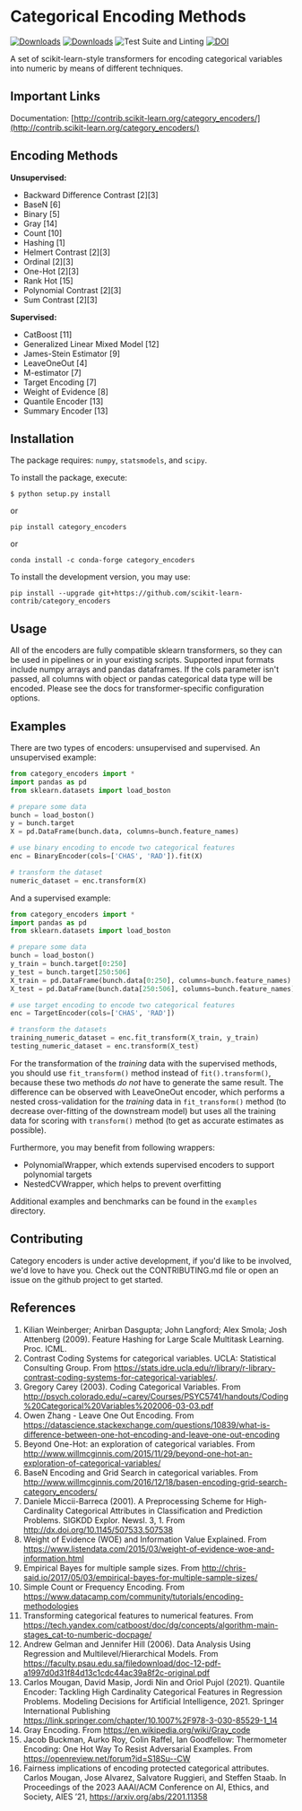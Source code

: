 Categorical Encoding Methods
============================

[![Downloads](https://pepy.tech/badge/category-encoders)](https://pepy.tech/project/category-encoders)
[![Downloads](https://pepy.tech/badge/category-encoders/month)](https://pepy.tech/project/category-encoders)
![Test Suite and Linting](https://github.com/scikit-learn-contrib/category_encoders/workflows/Test%20Suite%20and%20Linting/badge.svg)
[![DOI](https://zenodo.org/badge/47077067.svg)](https://zenodo.org/badge/latestdoi/47077067)

A set of scikit-learn-style transformers for encoding categorical 
variables into numeric by means of different techniques.

Important Links
---------------

Documentation: [http://contrib.scikit-learn.org/category_encoders/](http://contrib.scikit-learn.org/category_encoders/)

Encoding Methods
----------------
__Unsupervised:__
 * Backward Difference Contrast [2][3]
 * BaseN [6]
 * Binary [5]
 * Gray [14]
 * Count [10]
 * Hashing [1]
 * Helmert Contrast [2][3]
 * Ordinal [2][3]
 * One-Hot [2][3]
 * Rank Hot [15]
 * Polynomial Contrast [2][3]
 * Sum Contrast [2][3]

__Supervised:__
 * CatBoost [11]
 * Generalized Linear Mixed Model [12] 
 * James-Stein Estimator [9]
 * LeaveOneOut [4]
 * M-estimator [7]
 * Target Encoding [7]
 * Weight of Evidence [8]
 * Quantile Encoder [13]
 * Summary Encoder [13]

Installation
------------

The package requires: `numpy`, `statsmodels`, and `scipy`.

To install the package, execute:

```shell
$ python setup.py install
```

or 

```shell
pip install category_encoders
```

or

```shell
conda install -c conda-forge category_encoders
```

To install the development version, you may use:

```shell
pip install --upgrade git+https://github.com/scikit-learn-contrib/category_encoders
```

Usage
-----

All of the encoders are fully compatible sklearn transformers, so they can be used in pipelines or in your existing 
scripts. Supported input formats include numpy arrays and pandas dataframes. If the cols parameter isn't passed, all 
columns with object or pandas categorical data type will be encoded. Please see the docs for transformer-specific 
configuration options.

Examples
--------
There are two types of encoders: unsupervised and supervised. An unsupervised example:
```python
from category_encoders import *
import pandas as pd
from sklearn.datasets import load_boston

# prepare some data
bunch = load_boston()
y = bunch.target
X = pd.DataFrame(bunch.data, columns=bunch.feature_names)

# use binary encoding to encode two categorical features
enc = BinaryEncoder(cols=['CHAS', 'RAD']).fit(X)

# transform the dataset
numeric_dataset = enc.transform(X)
```

And a supervised example:
```python
from category_encoders import *
import pandas as pd
from sklearn.datasets import load_boston

# prepare some data
bunch = load_boston()
y_train = bunch.target[0:250]
y_test = bunch.target[250:506]
X_train = pd.DataFrame(bunch.data[0:250], columns=bunch.feature_names)
X_test = pd.DataFrame(bunch.data[250:506], columns=bunch.feature_names)

# use target encoding to encode two categorical features
enc = TargetEncoder(cols=['CHAS', 'RAD'])

# transform the datasets
training_numeric_dataset = enc.fit_transform(X_train, y_train)
testing_numeric_dataset = enc.transform(X_test)
```

For the transformation of the _training_ data with the supervised methods, you should use `fit_transform()` method instead of `fit().transform()`, because these two methods _do not_ have to generate the same result. The difference can be observed with LeaveOneOut encoder, which performs a nested cross-validation for the _training_ data in `fit_transform()` method (to decrease over-fitting of the downstream model) but uses all the training data for scoring with `transform()` method (to get as accurate estimates as possible).

Furthermore, you may benefit from following wrappers:
 * PolynomialWrapper, which extends supervised encoders to support polynomial targets
 * NestedCVWrapper, which helps to prevent overfitting  

Additional examples and benchmarks can be found in the `examples` directory.

Contributing
------------

Category encoders is under active development, if you'd like to be involved, we'd love to have you. Check out the CONTRIBUTING.md file
or open an issue on the github project to get started.

References
----------

 1. Kilian Weinberger; Anirban Dasgupta; John Langford; Alex Smola; Josh Attenberg (2009). Feature Hashing for Large Scale Multitask Learning. Proc. ICML.
 2. Contrast Coding Systems for categorical variables.  UCLA: Statistical Consulting Group. From https://stats.idre.ucla.edu/r/library/r-library-contrast-coding-systems-for-categorical-variables/.
 3. Gregory Carey (2003). Coding Categorical Variables. From http://psych.colorado.edu/~carey/Courses/PSYC5741/handouts/Coding%20Categorical%20Variables%202006-03-03.pdf
 4. Owen Zhang - Leave One Out Encoding. From https://datascience.stackexchange.com/questions/10839/what-is-difference-between-one-hot-encoding-and-leave-one-out-encoding
 5. Beyond One-Hot: an exploration of categorical variables. From http://www.willmcginnis.com/2015/11/29/beyond-one-hot-an-exploration-of-categorical-variables/
 6. BaseN Encoding and Grid Search in categorical variables. From http://www.willmcginnis.com/2016/12/18/basen-encoding-grid-search-category_encoders/
 7. Daniele Miccii-Barreca (2001). A Preprocessing Scheme for High-Cardinality Categorical Attributes in Classification and Prediction Problems. SIGKDD Explor. Newsl. 3, 1. From http://dx.doi.org/10.1145/507533.507538
 8. Weight of Evidence (WOE) and Information Value Explained. From https://www.listendata.com/2015/03/weight-of-evidence-woe-and-information.html
 9. Empirical Bayes for multiple sample sizes. From http://chris-said.io/2017/05/03/empirical-bayes-for-multiple-sample-sizes/
 10. Simple Count or Frequency Encoding. From https://www.datacamp.com/community/tutorials/encoding-methodologies
 11. Transforming categorical features to numerical features. From https://tech.yandex.com/catboost/doc/dg/concepts/algorithm-main-stages_cat-to-numberic-docpage/
 12. Andrew Gelman and Jennifer Hill (2006). Data Analysis Using Regression and Multilevel/Hierarchical Models. From https://faculty.psau.edu.sa/filedownload/doc-12-pdf-a1997d0d31f84d13c1cdc44ac39a8f2c-original.pdf
 13. Carlos Mougan, David Masip, Jordi Nin and Oriol Pujol (2021). Quantile Encoder: Tackling High Cardinality Categorical Features in Regression Problems. Modeling Decisions for Artificial Intelligence, 2021. Springer International Publishing https://link.springer.com/chapter/10.1007%2F978-3-030-85529-1_14
 14. Gray Encoding. From https://en.wikipedia.org/wiki/Gray_code 
 15. Jacob Buckman, Aurko Roy, Colin Raffel, Ian Goodfellow: Thermometer Encoding: One Hot Way To Resist Adversarial Examples. From https://openreview.net/forum?id=S18Su--CW
 16. Fairness implications of encoding protected categorical attributes. Carlos Mougan, Jose Alvarez, Salvatore Ruggieri, and Steffen Staab.  In Proceedings of the 2023 AAAI/ACM Conference on AI, Ethics, and Society, AIES ’21, https://arxiv.org/abs/2201.11358
